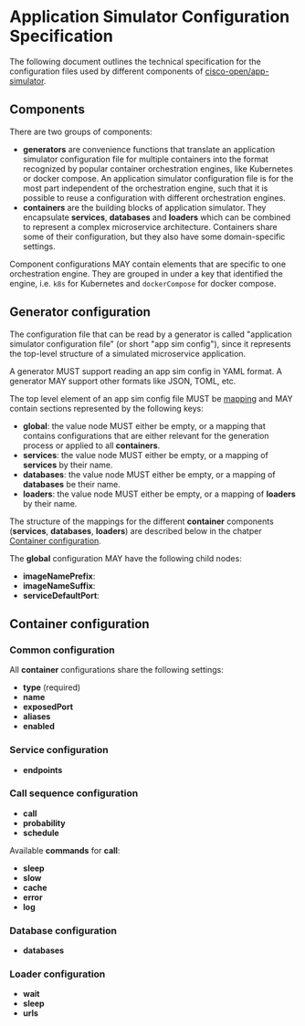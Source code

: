 # Application Simulator Configuration Specification

The following document outlines the technical specification for the
configuration files used by different components of
[cisco-open/app-simulator](https://github.com/cisco-open/app-simulator).

## Components

There are two groups of components:

- **generators** are convenience functions that translate an application
  simulator configuration file for multiple containers into the format
  recognized by popular container orchestration engines, like Kubernetes or
  docker compose. An application simulator configuration file is for the most
  part independent of the orchestration engine, such that it is possible to
  reuse a configuration with different orchestration engines.
- **containers** are the building blocks of application simulator. They
  encapsulate **services**, **databases** and **loaders** which can be combined
  to represent a complex microservice architecture. Containers share some of
  their configuration, but they also have some domain-specific settings.

Component configurations MAY contain elements that are specific to one
orchestration engine. They are grouped in under a key that identified the
engine, i.e. `k8s` for Kubernetes and `dockerCompose` for docker compose.

## Generator configuration

The configuration file that can be read by a generator is called "application
simulator configuration file" (or short "app sim config"), since it represents
the top-level structure of a simulated microservice application.

A generator MUST support reading an app sim config in YAML format. A generator
MAY support other formats like JSON, TOML, etc.

The top level element of an app sim config file MUST be
[mapping](https://yaml.org/spec/1.2.2/#mapping) and MAY contain sections
represented by the following keys:

- **global**: the value node MUST either be empty, or a mapping that contains
  configurations that are either relevant for the generation process or applied
  to all **containers**.
- **services**: the value node MUST either be empty, or a mapping of
  **services** by their name.
- **databases**: the value node MUST either be empty, or a mapping of
  **databases** be their name.
- **loaders**: the value node MUST either be empty, or a mapping of **loaders**
  by their name.

The structure of the mappings for the different **container** components
(**services**, **databases**, **loaders**) are described below in the chatper
[Container configuration](#container-configuration).

The **global** configuration MAY have the following child nodes:

- **imageNamePrefix**:
- **imageNameSuffix**:
- **serviceDefaultPort**:

## Container configuration

### Common configuration

All **container** configurations share the following settings:

- **type** (required)
- **name**
- **exposedPort**
- **aliases**
- **enabled**

### Service configuration

- **endpoints**

### Call sequence configuration

- **call**
- **probability**
- **schedule**

Available **commands** for **call**:

- **sleep**
- **slow**
- **cache**
- **error**
- **log**

### Database configuration

- **databases**

### Loader configuration

- **wait**
- **sleep**
- **urls**
